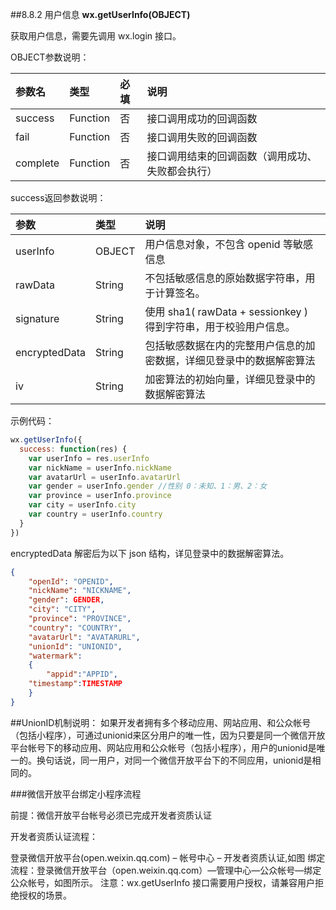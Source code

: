 ##8.8.2 用户信息
**wx.getUserInfo(OBJECT)**

获取用户信息，需要先调用 wx.login 接口。

OBJECT参数说明：

|参数名|	类型|	必填|	说明|
| :--- | :--- | :--- | :--- |
|success|	Function|	否|	接口调用成功的回调函数|
|fail|	Function|	否|	接口调用失败的回调函数|
|complete|	Function|	否|	接口调用结束的回调函数（调用成功、失败都会执行）|

success返回参数说明：

|参数|	类型|	说明|
| :--- | :--- | :--- |
|userInfo|	OBJECT|	用户信息对象，不包含 openid 等敏感信息|
|rawData|	String|	不包括敏感信息的原始数据字符串，用于计算签名。|
|signature|	String|	使用 sha1( rawData + sessionkey ) 得到字符串，用于校验用户信息。|
|encryptedData|	String|	包括敏感数据在内的完整用户信息的加密数据，详细见登录中的数据解密算法|
|iv|	String|	加密算法的初始向量，详细见登录中的数据解密算法|
示例代码：
```js
wx.getUserInfo({
  success: function(res) {
    var userInfo = res.userInfo
    var nickName = userInfo.nickName
    var avatarUrl = userInfo.avatarUrl
    var gender = userInfo.gender //性别 0：未知、1：男、2：女 
    var province = userInfo.province
    var city = userInfo.city
    var country = userInfo.country
  }
})
```
encryptedData 解密后为以下 json 结构，详见登录中的数据解密算法。

```json
{
    "openId": "OPENID",
    "nickName": "NICKNAME",
    "gender": GENDER,
    "city": "CITY",
    "province": "PROVINCE",
    "country": "COUNTRY",
    "avatarUrl": "AVATARURL",
    "unionId": "UNIONID",
    "watermark":
    {
        "appid":"APPID",
    "timestamp":TIMESTAMP
    }
}
```
##UnionID机制说明：
如果开发者拥有多个移动应用、网站应用、和公众帐号（包括小程序），可通过unionid来区分用户的唯一性，因为只要是同一个微信开放平台帐号下的移动应用、网站应用和公众帐号（包括小程序），用户的unionid是唯一的。换句话说，同一用户，对同一个微信开放平台下的不同应用，unionid是相同的。

###微信开放平台绑定小程序流程

前提：微信开放平台帐号必须已完成开发者资质认证

开发者资质认证流程：

登录微信开放平台(open.weixin.qq.com) – 帐号中心 – 开发者资质认证,如图
绑定流程：登录微信开放平台（open.weixin.qq.com）—管理中心—公众帐号—绑定公众帐号，如图所示。
注意：wx.getUserInfo 接口需要用户授权，请兼容用户拒绝授权的场景。